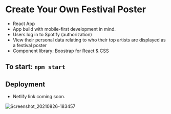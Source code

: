# Create Your Own Festival Poster

- React App
- App build with mobile-first development in mind.
- Users log in to Spotify (authorization) 
- View their personal data relating to who their top artists are displayed as a festival poster
- Component library: Boostrap for React & CSS

## To start: ``npm start``

## Deployment
- Netlify link coming soon.

![Screenshot_20210826-183457](https://user-images.githubusercontent.com/69110329/131254691-516e55e2-a2c6-4fec-8b47-ec2c49525a72.jpg)


